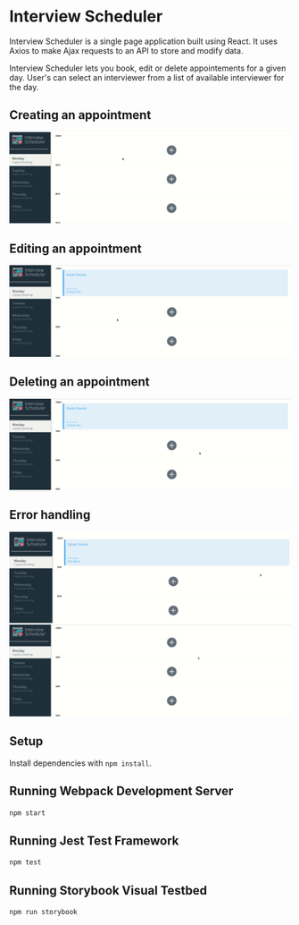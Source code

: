 # Interview Scheduler

Interview Scheduler is a single page application built using React. It uses Axios to make Ajax requests to an API to store and modify data. 

Interview Scheduler lets you book, edit or delete appointements for a given day. User's can select an interviewer from a list of available interviewer for the day. 

## Creating an appointment
![Create appointment](https://github.com/xsavoie/scheduler/blob/master/docs/createAppointement.gif?raw=true)

## Editing an appointment
![Edit appointment](https://github.com/xsavoie/scheduler/blob/master/docs/editAppointment.gif?raw=true)

## Deleting an appointment
![Delete appointment](https://github.com/xsavoie/scheduler/blob/master/docs/deleteAppointment.gif?raw=true)

## Error handling
![Timeout error](https://github.com/xsavoie/scheduler/blob/master/docs/errorHandling2.gif?raw=true)
![Empty field when creating appointment](https://github.com/xsavoie/scheduler/blob/master/docs/errorHandling.gif?raw=true)

## Setup

Install dependencies with `npm install`.

## Running Webpack Development Server

```sh
npm start
```

## Running Jest Test Framework

```sh
npm test
```

## Running Storybook Visual Testbed

```sh
npm run storybook
```
